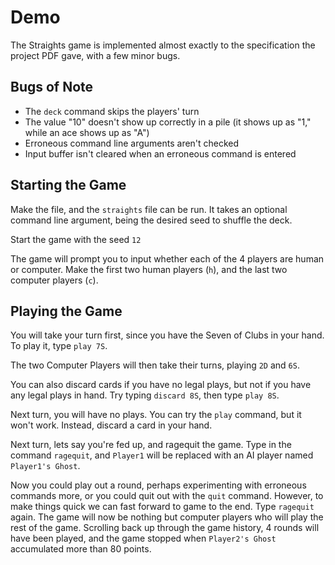 # Demo

The Straights game is implemented almost exactly to the specification the project PDF gave, with a few minor bugs.

## Bugs of Note

- The `deck` command skips the players' turn
- The value "10" doesn't show up correctly in a pile (it shows up as "1," while an ace shows up as "A")
- Erroneous command line arguments aren't checked
- Input buffer isn't cleared when an erroneous command is entered

## Starting the Game

Make the file, and the `straights` file can be run. It takes an optional command line argument, being the desired seed to shuffle the deck.

Start the game with the seed `12`

The game will prompt you to input whether each of the 4 players are human or computer. Make the first two human players (`h`), and the last two computer players (`c`).

## Playing the Game

You will take your turn first, since you have the Seven of Clubs in your hand. To play it, type `play 7S`.

The two Computer Players will then take their turns, playing `2D` and `6S`.

You can also discard cards if you have no legal plays, but not if you have any legal plays in hand. Try typing `discard 8S`, then type `play 8S`.

Next turn, you will have no plays. You can try the `play` command, but it won't work. Instead, discard a card in your hand.

Next turn, lets say you're fed up, and ragequit the game. Type in the command `ragequit`, and `Player1` will be replaced with an AI player named `Player1's Ghost`.

Now you could play out a round, perhaps experimenting with erroneous commands more, or you could quit out with the `quit` command. However, to make things quick we can fast forward to game to the end. Type `ragequit` again. The game will now be nothing but computer players who will play the rest of the game. Scrolling back up through the game history, 4 rounds will have been played, and the game stopped when `Player2's Ghost` accumulated more than 80 points.
